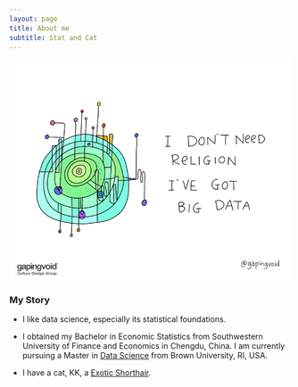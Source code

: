 ```yaml
---
layout: page
title: About me
subtitle: Stat and Cat
---
```


![big-data](img/i-dont-need-religion-ive-got-big-data.jpg)

### My Story

- I like data science, especially its statistical foundations.

- I obtained my Bachelor in Economic Statistics from Southwestern University of Finance and Economics in Chengdu, China. I am currently pursuing a Master in [Data Science](http://dsi.brown.edu/) from Brown University, RI, USA.

- I have a cat, KK, a [Exotic Shorthair](https://en.wikipedia.org/wiki/Exotic_Shorthair).

